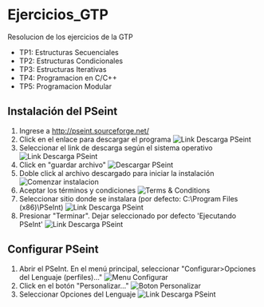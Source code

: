 # Ejercicios_GTP
Resolucion de los ejercicios de la GTP

* TP1: Estructuras Secuenciales
* TP2: Estructuras Condicionales
* TP3: Estructuras Iterativas
* TP4: Programacion en C/C++
* TP5: Programacion Modular

## Instalación del PSeint
1. Ingrese a http://pseint.sourceforge.net/
2. Click en el enlace para descargar el programa
![Link Descarga PSeint](/imagenes/paso_2.png)
3. Seleccionar el link de descarga según el sistema operativo
![Link Descarga PSeint](/imagenes/paso_3.png)
4. Click en "guardar archivo"
![Descargar PSeint](/imagenes/paso_4.png)
5. Doble click al archivo descargado para iniciar la instalación
![Comenzar instalacion](/imagenes/paso_5.png)
6. Aceptar los términos y condiciones
![Terms & Conditions](/imagenes/paso_6.png)
7. Seleccionar sitio donde se instalara (por defecto: C:\Program Files (x86)\PSeInt)
![Link Descarga PSeint](/imagenes/paso_7.png)
8. Presionar "Terminar". Dejar seleccionado por defecto 'Ejecutando PSeInt'
![Link Descarga PSeint](/imagenes/paso_8.png)

## Configurar PSeint
1. Abrir el PSeInt. En el menú principal, seleccionar "Configurar>Opciones del Lenguaje (perfiles)..."
![Menu Configurar](/imagenes/paso_10.png)
2. Click en el botón "Personalizar..."
![Boton Personalizar](/imagenes/paso_11.png)
3. Seleccionar Opciones del Lenguaje
![Link Descarga PSeint](/imagenes/paso_12.png)